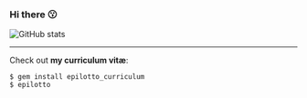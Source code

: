### Hi there 😗

![GitHub stats](https://github-readme-stats.vercel.app/api?username=pioz&show_icons=true)  

---

Check out **my curriculum vitæ**:
```hash
$ gem install epilotto_curriculum
$ epilotto
```
